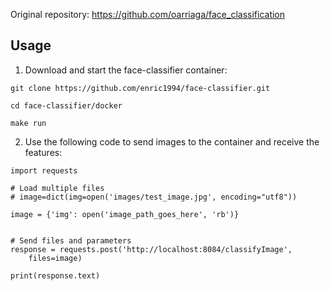 Original repository: https://github.com/oarriaga/face_classification


## Usage

1. Download and start the face-classifier container:

`git clone https://github.com/enric1994/face-classifier.git`

`cd face-classifier/docker`

`make run`


2. Use the following code to send images to the container and receive the features:

```
import requests

# Load multiple files
# image=dict(img=open('images/test_image.jpg', encoding="utf8"))

image = {'img': open('image_path_goes_here', 'rb')}


# Send files and parameters
response = requests.post('http://localhost:8084/classifyImage',
    files=image)

print(response.text)
```
